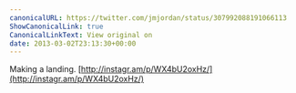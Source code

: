 ```yaml
---
canonicalURL: https://twitter.com/jmjordan/status/307992088191066113
ShowCanonicalLink: true
CanonicalLinkText: View original on
date: 2013-03-02T23:13:30+00:00
---
```

Making a landing. [http://instagr.am/p/WX4bU2oxHz/](http://instagr.am/p/WX4bU2oxHz/)